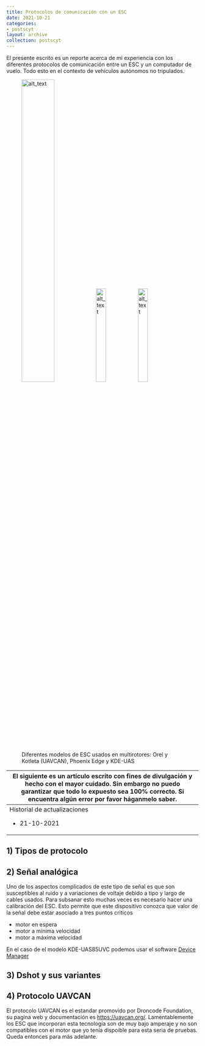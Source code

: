 ```yaml
---
title: Protocolos de comunicación con un ESC
date: 2021-10-21
categories: 
- postscyt
layout: archive
collection: postscyt
---
```


El presente escrito es un reporte acerca de mi experiencia con los diferentes protocolos de comunicación entre un ESC y un computador de vuelo. Todo esto en el contexto de vehículos autónomos no tripulados.

<figure>
  <img src="https://toopazo.github.io/images/uavcan_esc.png" style="width:45%" alt="alt_text" /> 
  <img src="https://toopazo.github.io/images/castle_phoenix_edge_hv_80.jpg" style="width:25%" alt="alt_text" /> 
  <img src="https://toopazo.github.io/images/kde-uas85uvc.jpg" style="width:25%" alt="alt_text" />
  <figcaption> Diferentes modelos de ESC usados en multirotores: Orel y Kotleta (UAVCAN), Phoenix Edge y KDE-UAS </figcaption>
</figure> 

|El siguiente es un artículo escrito con fines de divulgación y hecho con el mayor cuidado. Sin embargo no puedo garantizar que todo lo expuesto sea 100% correcto. Si encuentra algún error por favor háganmelo saber.|
|--|
|Historial de actualizaciones <ul><li>21-10-2021</li></ul>|

## 1) Tipos de protocolo

## 2) Señal analógica


Uno de los aspectos complicados de este tipo de señal es que son susceptibles al ruido y a variaciones de voltaje debido a tipo y largo de cables usados. Para subsanar esto muchas veces es necesario hacer una calibración del ESC. Esto permite que este dispositivo conozca que valor de la señal debe estar asociado a tres puntos criticos

- motor en espera
- motor a mínima velocidad
- motor a máxima velocidad

En el caso de el modelo KDE-UAS85UVC podemos usar el software [Device Manager](https://www.kdedirect.com/products/kde-dms)

## 3) Dshot y sus variantes

## 4) Protocolo UAVCAN

El protocolo UAVCAN es el estandar promovido por Droncode Foundation, su pagina web y documentación es https://uavcan.org/. Lamentablemente los ESC que incorporan esta tecnología son de muy bajo amperaje y no son compatibles con el motor que yo tenía dispoible para esta seria de pruebas. Queda entonces para más adelante. 

